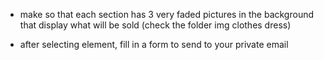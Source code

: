 - make so that each section has 3 very faded pictures in the background that display what will be sold (check the folder img clothes dress)

- after selecting element, fill in a form to send to your private email
